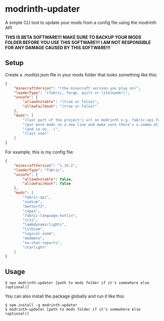 # modrinth-updater

A simple CLI tool to update your mods from a config file using the modrinth API

**THIS IS BETA SOFTWARE!!! MAKE SURE TO BACKUP YOUR MODS FOLDER BEFORE YOU USE THIS SOFTWARE!!! I AM NOT RESPONSIBLE FOR ANY DAMAGE CAUSED BY THIS SOFTWARE!!!**

## Setup


Create a .modlist.json file in your mods folder that looks something like this:

```json
{
    "minecraftVersion": "(the minecraft version you play on)",
    "loaderType": "(fabric, forge, quilt or liteloader)",
    "unsafe": {
        "allowUnstable": "(true or false)",
        "allowFailHash": "(true or false)"
    },
    "mods": [
        "(last part of the project's url on modrinth e.g. fabric-api for the Fabric API)",
        "(put more mods on a new line and make sure there's a comma at the end of the previous line)",
        "(and so on...)",
        "(last one)"
    ]
}
```

For example, this is my config file:

```json
{
    "minecraftVersion": "1.19.2",
    "loaderType": "fabric",
    "unsafe": {
        "allowUnstable": false,
        "allowFailHash": false
    },
    "mods": [
        "fabric-api",
        "sodium",
        "betterf3",
        "capes",
        "fabric-language-kotlin",
        "iris",
        "lambdynamiclights",
        "lithium",
        "logical-zoom",
        "modmenu",
        "no-chat-reports",
        "starlight"
    ]
}
```

## Usage

```
$ npx modrinth-updater [path to mods folder if it's somewhere else (optional)]
```

You can also install the package globally and run it like this:

```
$ npm install -g modrinth-updater
$ modrinth-updater [path to mods folder if it's somewhere else (optional)]
```